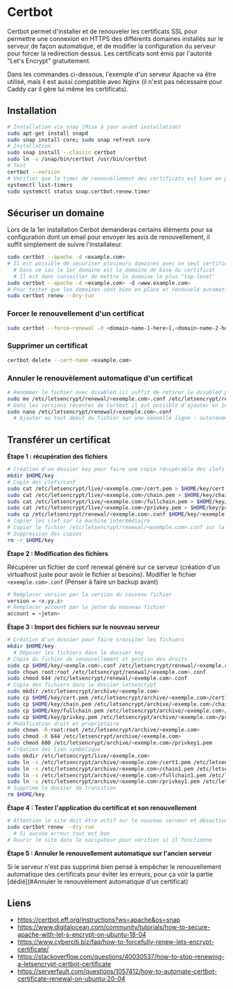 # Certbot

Certbot permet d'installer et de renouveler les certificats SSL pour permettre une connexion en HTTPS des différents domaines installés sur le serveur de façon automatique, et de modifier la configuration du serveur pour forcer la redirection dessus. Les certificats sont émis par l'autorité "Let's Encrypt" gratuitement.

Dans les commandes ci-dessous, l'exemple d'un serveur Apache va être utilisé, mais il est aussi compatible avec Nginx (il n'est pas nécessaire pour Caddy car il gère lui même les certificats).

## Installation

```bash
# Installation via snap (Mise à jour avant installation)
sudo apt-get install snapd
sudo snap install core; sudo snap refresh core
# Installation
sudo snap install --classic certbot
sudo ln -s /snap/bin/certbot /usr/bin/certbot
# Test
certbot --version
# Verifier que le timer de renouvellement des certificats est bien en place
systemctl list-timers
sudo systemctl status snap.certbot.renew.timer
```

## Sécuriser un domaine

Lors de la 1er installation Cerbot demanderas certains éléments pour sa configuration dont un email pour envoyer les avis de renouvellement, il suffit simplement  de suivre l'installateur.

```bash
sudo certbot --apache -d <example.com>
# Il est possible de sécuriser plusieurs domaines avec un seul certificat
  # Dans ce cas le 1er domaine est le domaine de base du certificat
  # Il est donc conseiller de mettre le domaine le plus "top-level"
sudo certbot --apache -d <example.com> -d <www.example.com>
# Pour tester que les domaines sont bien en place et renouvelé automatiquement
sudo certbot renew --dry-run
```

### Forcer le renouvellement d'un certificat

```bash
sudo certbot --force-renewal -d <domain-name-1-here>[,<domain-name-2-here>]
```

### Supprimer un certificat

```bash
certbot delete --cert-name <example.com>
```

### Annuler le renouvèlement automatique d'un certificat

```bash
# Renommer le fichier avec disabled (il suffit de retirer le disabled pour le faire refonctionner)
sudo mv /etc/letsencrypt/renewal/<exemple.com>.conf /etc/letsencrypt/renewal/<exemple.com>.disabled
# Dans les versions récentes de Certbot il est possible d'ajouter en 1er ligne du fichier de renouvellement
sudo nano /etc/letsencrypt/renewal/<exemple.com>.conf
  # Ajouter au tout debut du fichier sur une nouvelle ligne : autorenew = False
```

## Transférer un certificat

**Étape 1 : récupération des fichiers**

```bash
# Création d'un dossier key pour faire une copie récupérable des clefs
mkdir $HOME/key
# Copie des clefs/conf
sudo cat /etc/letsencrypt/live/<exemple.com>/cert.pem > $HOME/key/cert.pem
sudo cat /etc/letsencrypt/live/<exemple.com>/chain.pem > $HOME/key/chain.pem
sudo cat /etc/letsencrypt/live/<exemple.com>/fullchain.pem > $HOME/key/fullchain.pem
sudo cat /etc/letsencrypt/live/<exemple.com>/privkey.pem > $HOME/key/privkey.pem
sudo cp /etc/letsencrypt/renewal/<exemple.com>.conf $HOME/key/<exemple.com>.conf
# Copier les clef sur la machine intermédiaire
# Copier le fichier /etc/letsencrypt/renewal/<exemple.com>.conf sur la machine intermédiaire
# Suppression des copies
rm -r $HOME/key
```

**Étape 2 : Modification des fichiers**

Récupérer un fichier de conf renewal généré sur ce serveur (création d'un virtualhost juste pour avoir le fichier si besoins). Modifier le fichier `<exemple.com>.conf` (Penser à faire un backup avant)

```bash
# Remplacer version par la version du nouveau fichier
version = <x.yy.z>
# Remplacer account par le jeton du nouveau fichier
account = <jeton>
```

**Étape 3 : Import des fichiers sur le nouveau serveur**

```bash
# Création d'un dossier pour faire transiter les fichiers
mkdir $HOME/key
  # Déposer les fichiers dans le dossier key
# Copie du fichier de renouvellement et gestion des droits
sudo cp $HOME/key/<exmple.com>.conf /etc/letsencrypt/renewal/<exemple.com>.conf
sudo chown root:root /etc/letsencrypt/renewal/<exemple.com>.conf
sudo chmod 644 /etc/letsencrypt/renewal/<exemple.com>.conf
# Copie des fichiers dans le dossier letsencrypt
sudo mkdir /etc/letsencrypt/archive/<exemple.com>
sudo cp $HOME/key/cert.pem /etc/letsencrypt/archive/<exemple.com>/cert1.pem
sudo cp $HOME/key/chain.pem /etc/letsencrypt/archive/<exemple.com>/chain1.pem
sudo cp $HOME/key/fullchain.pem /etc/letsencrypt/archive/<exemple.com>/fullchain1.pem
sudo cp $HOME/key/privkey.pem /etc/letsencrypt/archive/<exemple.com>/privkey1.pem
# Modification droit et proprietaire
sudo chown -R root:root /etc/letsencrypt/archive/<exemple.com>
sudo chmod -R 644 /etc/letsencrypt/archive/<exemple.com>
sudo chmod 600 /etc/letsencrypt/archive/<exemple.com>/privkey1.pem
# Création des lien symbolique
sudo mkdir /etc/letsencrypt/live/<exemple.com>
sudo ln -s /etc/letsencrypt/archive/<exemple.com>/cert1.pem /etc/letsencrypt/live/<exemple.com>/cert.pem
sudo ln -s /etc/letsencrypt/archive/<exemple.com>/chain1.pem /etc/letsencrypt/live/<exemple.com>/chain.pem
sudo ln -s /etc/letsencrypt/archive/<exemple.com>/fullchain1.pem /etc/letsencrypt/live/<exemple.com>/fullchain.pem
sudo ln -s /etc/letsencrypt/archive/<exemple.com>/privkey1.pem /etc/letsencrypt/live/<exemple.com>/privkey.pem
# Supprime le dossier de transition
rm $HOME/key
```

**Étape 4 : Tester l'application du certificat et son renouvellement**

```bash
# Attention le site doit être actif sur le nouveau serveur et désactivé sur l'ancien
sudo certbot renew --dry-run
  # Si aucune erreur tout est bon
# Ouvrir le site dans le navigateur pour vérifier si il fonctionne
```

**Étape 5 : Annuler le renouvellement automatique sur l'ancien serveur** 

Si le serveur n'est pas supprimé bien pensé à empêcher le renouvellement automatique des certificats pour éviter les erreurs, pour ça voir la partie [dédié](#Annuler le renouvèlement automatique d'un certificat)

## Liens

- https://certbot.eff.org/instructions?ws=apache&os=snap
- https://www.digitalocean.com/community/tutorials/how-to-secure-apache-with-let-s-encrypt-on-ubuntu-18-04
- https://www.cyberciti.biz/faq/how-to-forcefully-renew-lets-encrypt-certificate/
- https://stackoverflow.com/questions/40030537/how-to-stop-renewing-a-letsencrypt-certbot-certificate
- https://serverfault.com/questions/1057412/how-to-automate-certbot-certificate-renewal-on-ubuntu-20-04